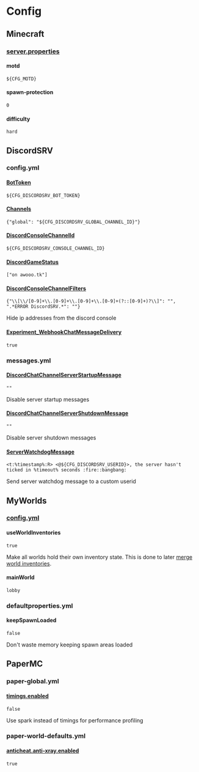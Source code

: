 # Config

## Minecraft

### [server.properties](https://minecraft.fandom.com/wiki/Server.properties#Java_Edition_3)

#### motd

`${CFG_MOTD}`

#### spawn-protection

`0`

#### difficulty

`hard`

## DiscordSRV

### config.yml

#### [BotToken](https://docs.discordsrv.com/config/#BotToken)

`${CFG_DISCORDSRV_BOT_TOKEN}`

#### [Channels](https://docs.discordsrv.com/config/#Channels)

`{"global": "${CFG_DISCORDSRV_GLOBAL_CHANNEL_ID}"}`

#### [DiscordConsoleChannelId](https://docs.discordsrv.com/config/#DiscordConsoleChannelId)

`${CFG_DISCORDSRV_CONSOLE_CHANNEL_ID}`

#### [DiscordGameStatus](https://docs.discordsrv.com/config/#DiscordGameStatus)

`["on awooo.tk"]`

#### [DiscordConsoleChannelFilters](https://docs.discordsrv.com/config/#DiscordConsoleChannelFilters)

`{"\\[\\/[0-9]+\\.[0-9]+\\.[0-9]+\\.[0-9]+(?::[0-9]+)?\\]": "", ".*ERROR DiscordSRV.*": ""}`

Hide ip addresses from the discord console

#### [Experiment_WebhookChatMessageDelivery](https://docs.discordsrv.com/config/#Experiment_WebhookChatMessageDelivery)

`true`

### messages.yml

#### [DiscordChatChannelServerStartupMessage](https://docs.discordsrv.com/messages/#DiscordChatChannelServerStartupMessage)

`""`

Disable server startup messages

#### [DiscordChatChannelServerShutdownMessage](https://docs.discordsrv.com/messages/#DiscordChatChannelServerShutdownMessage)

`""`

Disable server shutdown messages

#### [ServerWatchdogMessage](https://docs.discordsrv.com/messages/#ServerWatchdogMessage)

`<t:%timestamp%:R> <@${CFG_DISCORDSRV_USERID}>, the server hasn't ticked in %timeout% seconds :fire::bangbang:`

Send server watchdog message to a custom userid

## MyWorlds

### [config.yml](https://wiki.traincarts.net/p/MyWorlds/Configuration)

#### useWorldInventories

`true`

Make all worlds hold their own inventory state. This is done to later [merge world inventories](https://wiki.traincarts.net/p/MyWorlds/SeperateInventories#Configuration).

#### mainWorld

`lobby`

### defaultproperties.yml

#### keepSpawnLoaded

`false`

Don't waste memory keeping spawn areas loaded

## PaperMC

### paper-global.yml

#### [timings.enabled](https://docs.papermc.io/paper/reference/global-configuration#timings)

`false`

Use spark instead of timings for performance profiling

### paper-world-defaults.yml

#### [anticheat.anti-xray.enabled](https://docs.papermc.io/paper/reference/world-configuration#enabled)

`true`
